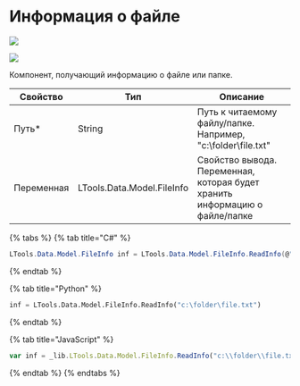 # Информация о файле

![](<../../../../.gitbook/assets/image (100) (1) (1) (1) (1) (1) (1) (247).png>)

![](<../../../../.gitbook/assets/Информация о файле.png>)

Компонент, получающий информацию о файле или папке.

| Свойство             | Тип                                                               | Описание                                           |
| -------------------- | ----------------------------------------------------------------- | -------------------------------------------------- |
| Путь\*               | String                                                            | Путь к читаемому файлу/папке. Например, "c:\folder\file.txt" |
| Переменная           | LTools.Data.Model.FileInfo                                        | Свойство вывода. Переменная, которая будет хранить информацию о файле/папке     |

{% tabs %}
{% tab title="C#" %}
```csharp
LTools.Data.Model.FileInfo inf = LTools.Data.Model.FileInfo.ReadInfo(@"c:\folder\file.txt");
```
{% endtab %}

{% tab title="Python" %}
```python
inf = LTools.Data.Model.FileInfo.ReadInfo("c:\folder\file.txt")
```
{% endtab %}

{% tab title="JavaScript" %}
```javascript
var inf = _lib.LTools.Data.Model.FileInfo.ReadInfo("c:\\folder\\file.txt");
```
{% endtab %}
{% endtabs %}
